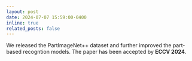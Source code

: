 ```yaml
---
layout: post
date: 2024-07-07 15:59:00-0400
inline: true
related_posts: false
---
```


We released the PartImageNet++ dataset and further improved the part-based recogntion models. The paper has been accepted by **ECCV 2024**.